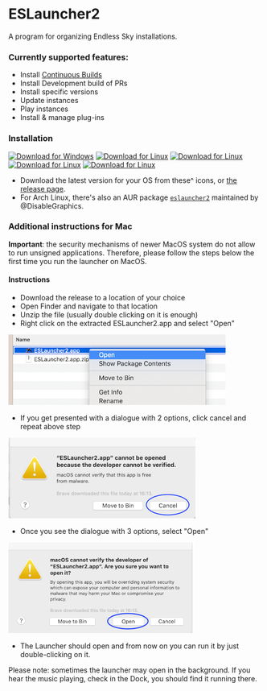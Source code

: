 # ESLauncher2
A program for organizing Endless Sky installations.

### Currently supported features:
- Install [Continuous Builds](https://github.com/endless-sky/endless-sky/releases/tag/continuous)
- Install Development build of PRs
- Install specific versions
- Update instances
- Play instances
- Install & manage plug-ins

### Installation
[![Download for Windows](https://badgen.net/badge/Windows/Download/green?icon=windows)](https://github.com/EndlessSkyCommunity/ESLauncher2/releases/latest/download/eslauncher2-x86_64-pc-windows-msvc.exe)
[![Download for Linux](https://badgen.net/badge/Linux/Download/green?icon=terminal)](https://github.com/EndlessSkyCommunity/ESLauncher2/releases/latest/download/eslauncher2-x86_64-unknown-linux-gnu)
[![Download for Linux](https://badgen.net/badge/DEB/Download/green?icon=terminal)](https://github.com/EndlessSkyCommunity/ESLauncher2/releases/latest/download/eslauncher2.deb)
[![Download for Linux](https://badgen.net/badge/RPM/Download/green?icon=terminal)](https://github.com/EndlessSkyCommunity/ESLauncher2/releases/latest/download/eslauncher2.rpm)
[![Download for Linux](https://badgen.net/badge/OSX/Download/green?icon=apple)](https://github.com/EndlessSkyCommunity/ESLauncher2/releases/latest/download/ESLauncher2.app.zip)
- Download the latest version for your OS from these^ icons, or [the release page](https://github.com/EndlessSkyCommunity/ESLauncher2/releases).
- For Arch Linux, there's also an AUR package [`eslauncher2`](https://aur.archlinux.org/packages/eslauncher2) maintained by @DisableGraphics.

### Additional instructions for Mac
**Important**: the security mechanisms of newer MacOS system do not allow to run
unsigned applications. Therefore, please follow the steps below the first time
you run the launcher on MacOS.

#### Instructions ####
- Download the release to a location of your choice
- Open Finder and navigate to that location
- Unzip the file (usually double clicking on it is enough)
- Right click on the extracted ESLauncher2.app and select "Open"

![Screenshot 1](doc/mac_screenshot_0.png?raw=true)


- If you get presented with a dialogue with 2 options, click cancel and repeat
above step

![Screenshot 2](doc/mac_screenshot_1.png?raw=true)


- Once you see the dialogue with 3 options, select "Open"

![Screenshot 3](doc/mac_screenshot_2.png?raw=true)


- The Launcher should open and from now on you can run it by just double-clicking
on it.

Please note: sometimes the launcher may open in the background. If you hear the music playing, check in the Dock, you should find it running there.
